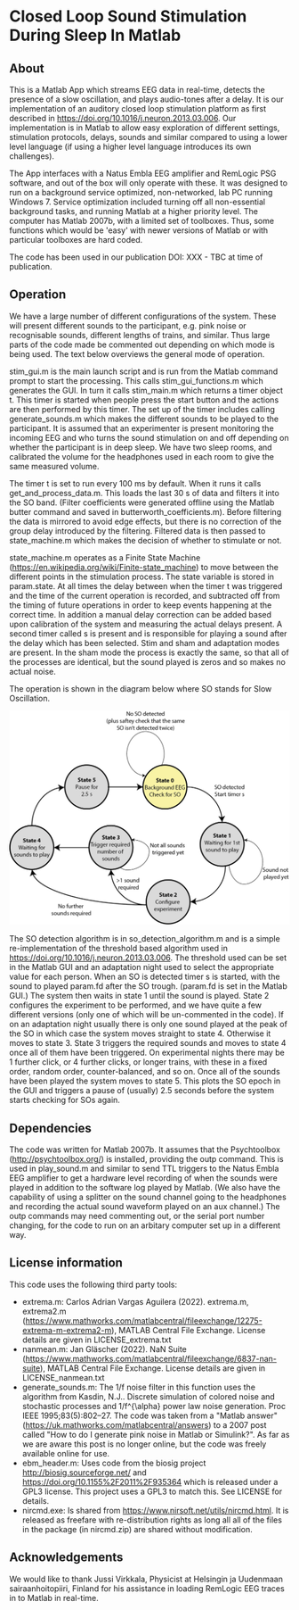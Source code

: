 # Closed Loop Sound Stimulation During Sleep In Matlab

## About
This is a Matlab App which streams EEG data in real-time, detects the presence of a slow oscillation, and plays audio-tones after a delay. It is our implementation of an auditory closed loop stimulation platform as first described in https://doi.org/10.1016/j.neuron.2013.03.006. Our implementation is in Matlab to allow easy exploration of different settings, stimulation protocols, delays, sounds and similar compared to using a lower level language (if using a higher level language introduces its own challenges).

The App interfaces with a Natus Embla EEG amplifier and RemLogic PSG software, and out of the box will only operate with these. It was designed to run on a background service optimized, non-networked, lab PC running Windows 7. Service optimization included turning off all non-essential background tasks, and running Matlab at a higher priority level. The computer has Matlab 2007b, with a limited set of toolboxes. Thus, some functions which would be 'easy' with newer versions of Matlab or with particular toolboxes are hard coded.

The code has been used in our publication DOI: XXX - TBC at time of publication. 

## Operation
We have a large number of different configurations of the system. These will present different sounds to the participant, e.g. pink noise or recognisable sounds, different lengths of trains, and similar. Thus large parts of the code made be commented out depending on which mode is being used. The text below overviews the general mode of operation.

stim_gui.m is the main launch script and is run from the Matlab command prompt to start the processing. This calls stim_gui_functions.m which generates the GUI. In turn it calls stim_main.m which returns a timer object t. This timer is started when people press the start button and the actions are then performed by this timer. The set up of the timer includes calling generate_sounds.m which makes the different sounds to be played to the participant.  It is assumed that an experimenter is present monitoring the incoming EEG and who turns the sound stimulation on and off depending on whether the participant is in deep sleep. We have two sleep rooms, and calibrated the volume for the headphones used in each room to give the same measured volume. 

The timer t is set to run every 100 ms by default. When it runs it calls get_and_process_data.m. This loads the last 30 s of data and filters it into the SO band. (Filter coefficients were generated offline using the Matlab butter command and saved in butterworth_coefficients.m). Before filtering the data is mirrored to avoid edge effects, but there is no correction of the group delay introduced by the filtering. Filtered data is then passed to state_machine.m which makes the decision of whether to stimulate or not.

state_machine.m operates as a Finite State Machine (https://en.wikipedia.org/wiki/Finite-state_machine) to move between the different points in the stimulation process. The state variable is stored in param.state. At all times the delay between when the timer t was triggered and the time of the current operation is recorded, and subtracted off from the timing of future operations in order to keep events happening at the correct time. In addition a manual delay correction can be added based upon calibration of the system and measuring the actual delays present. A second timer called s is present and is responsible for playing a sound after the delay which has been selected. Stim and sham and adaptation modes are present. In the sham mode the process is exactly the same, so that all of the processes are identical, but the sound played is zeros and so makes no actual noise.

The operation is shown in the diagram below where SO stands for Slow Oscillation. 

![A state diagram showing how the system moves through the different stages of providing stimulation](state_machine.png "State machine")

The SO detection algorithm is in so_detection_algorithm.m and is a simple re-implementation of the threshold based algorithm used in https://doi.org/10.1016/j.neuron.2013.03.006. The threshold used can be set in the Matlab GUI and an adaptation night used to select the appropriate value for each person. When an SO is detected timer s is started, with the sound to played param.fd after the SO trough. (param.fd is set in the Matlab GUI.) The system then waits in state 1 until the sound is played. State 2 configures the experiment to be performed, and we have quite a few different versions (only one of which will be un-commented in the code). If on an adaptation night usually there is only one sound played at the peak of the SO in which case the system moves straight to state 4. Otherwise it moves to state 3. State 3 triggers the required sounds and moves to state 4 once all of them have been triggered. On experimental nights there may be 1 further click, or 4 further clicks, or longer trains, with these in a fixed order, random order, counter-balanced, and so on. Once all of the sounds have been played the system moves to state 5. This plots the SO epoch in the GUI and triggers a pause of (usually) 2.5 seconds before the system starts checking for SOs again.

## Dependencies
The code was written for Matlab 2007b. It assumes that the Psychtoolbox (http://psychtoolbox.org/) is installed, providing the outp command. This is used in play_sound.m and similar to send TTL triggers to the Natus Embla EEG amplifier to get a hardware level recording of when the sounds were played in addition to the software log played by Matlab. (We also have the capability of using a splitter on the sound channel going to the headphones and recording the actual sound waveform played on an aux channel.) The outp commands may need commenting out, or the serial port number changing, for the code to run on an arbitary computer set up in a different way. 

## License information
This code uses the following third party tools:
 - extrema.m: Carlos Adrian Vargas Aguilera (2022). extrema.m, extrema2.m (https://www.mathworks.com/matlabcentral/fileexchange/12275-extrema-m-extrema2-m), MATLAB Central File Exchange. License details are given in LICENSE_extrema.txt
 - nanmean.m: Jan Gläscher (2022). NaN Suite (https://www.mathworks.com/matlabcentral/fileexchange/6837-nan-suite), MATLAB Central File Exchange. License details are given in LICENSE_nanmean.txt
 - generate_sounds.m: The 1/f noise filter in this function uses the algorithm from Kasdin, N.J.. Discrete simulation of colored noise and stochastic processes and
1/f^{\alpha} power law noise generation. Proc IEEE 1995;83(5):802–27. The code was taken from a "Matlab answer" (https://uk.mathworks.com/matlabcentral/answers) to a 2007 post called "How to do I generate pink noise in Matlab or Simulink?". As far as we are aware this post is no longer online, but the code was freely available online for use. 
 - ebm_header.m: Uses code from the biosig project http://biosig.sourceforge.net/ and https://doi.org/10.1155%2F2011%2F935364 which is released under a GPL3 license. This project uses a GPL3 to match this. See LICENSE for details.
 -  nircmd.exe: Is shared from https://www.nirsoft.net/utils/nircmd.html. It is released as freefare with re-distribution rights as long all all of the files in the package (in nircmd.zip) are shared without modification.

## Acknowledgements
We would like to thank Jussi Virkkala, Physicist at Helsingin ja Uudenmaan sairaanhoitopiiri, Finland for his assistance in loading RemLogic EEG traces in to Matlab in real-time.

